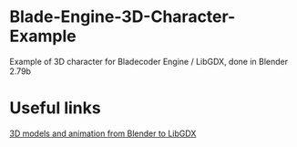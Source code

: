 # Blade-Engine-3D-Character-Example
Example of 3D character for Bladecoder Engine / LibGDX, done in Blender 2.79b

# Useful links
[
3D models and animation from Blender to LibGDX](https://www.gamefromscratch.com/post/2014/01/19/3D-models-and-animation-from-Blender-to-LibGDX.aspx)

